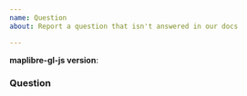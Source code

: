 ```yaml
---
name: Question
about: Report a question that isn't answered in our docs

---
```


<!--
Hello! Thanks for contributing.

The answers to many "how do I...?" questions can be found hopefully in our documentation in the future. Until then, the best place to ask is either [Stack Overflow](https://stackoverflow.com/questions/tagged/maplibre-gl-js) or here.

If you have a question, please do let us know by filling out the template below!  As a general rule, if a question is about _how MapLibre GL JS works_ rather than your specific use case, we will try to address it here or by improving the documentation.  Otherwise, we might close the issue here and instead recommend asking on Stack Overflow or contacting support.

-->

**maplibre-gl-js version**:

### Question

